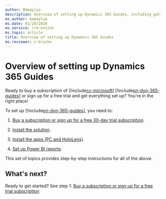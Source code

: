 ```yaml
---
author: Mamaylya
description: Overview of setting up Dynamics 365 Guides, including getting a subscription, creating an environment, installing the solution and apps, and setting up Power BI reports.
ms.author: mamaylya
ms.date: 01/28/2020
ms.service: crm-online
ms.topic: article
title: Overview of setting up Dynamics 365 Guides
ms.reviewer: v-brycho
---
```


# Overview of setting up Dynamics 365 Guides

Ready to buy a subscription of [!include[cc-microsoft](../includes/cc-microsoft.md)] [!include[pn-dyn-365-guides](../includes/pn-dyn-365-guides.md)] or sign up for a free trial and get everything set up? You're in the right place! 

To set up [!include[pn-dyn-365-guides](../includes/pn-dyn-365-guides.md)], you need to:

1. [Buy a subscription or sign up for a free 30-day trial subscription](setup-step-one.md).

2. [Install the solution](setup-step-two.md).

3. [Install the apps (PC and HoloLens)](setup-step-three.md).

4. [Set up Power BI reports](setup-step-four.md).

This set of topics provides step-by-step instructions for all of the above.

## What's next?

Ready to get started? See step 1: [Buy a subscription or sign up for a free trial subscription](setup-step-one.md)
